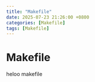```yaml
---
title: "Makefile"
date: 2025-07-23 21:26:00 +0800
categories: [Makefile]
tags: [Makefile]
---
```


# Makefile

heloo makefile